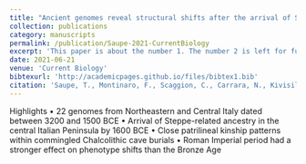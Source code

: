 ```yaml
---
title: "Ancient genomes reveal structural shifts after the arrival of Steppe-related ancestry in the Italian Peninsula"
collection: publications
category: manuscripts
permalink: /publication/Saupe-2021-CurrentBiology
excerpt: 'This paper is about the number 1. The number 2 is left for future work.'
date: 2021-06-21
venue: 'Current Biology'
bibtexurl: 'http://academicpages.github.io/files/bibtex1.bib'
citation: 'Saupe, T., Montinaro, F., Scaggion, C., Carrara, N., Kivisild, T., D’Atanasio, E., Hui, R., Solnik, A., Lebrasseur, O., Larson, G., Alessandri, L., Arienzo, I., De Angelis, F., Rolfo, M. F., Skeates, R., Silvestri, L., Beckett, J., Talamo, S., Dolfini, A., ..., Scheib, C. L. (2021). Ancient genomes reveal structural shifts after the arrival of Steppe-related ancestry in the Italian Peninsula. Current Biology.'
---
```


Highlights
• 22 genomes from Northeastern and Central Italy dated between 3200 and 1500 BCE
• Arrival of Steppe-related ancestry in the central Italian Peninsula by 1600 BCE
• Close patrilineal kinship patterns within commingled Chalcolithic cave burials
• Roman Imperial period had a stronger effect on phenotype shifts than the Bronze Age
